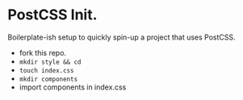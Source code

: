# PostCSS Init.

Boilerplate-ish setup to quickly spin-up a project that uses PostCSS.

- fork this repo.
- `mkdir style && cd`
- `touch index.css`
- `mkdir components`
- import components in index.css
